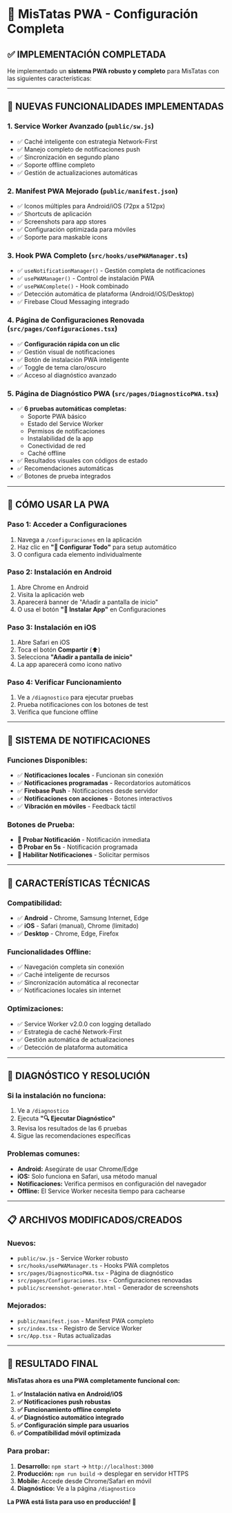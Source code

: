 # 🚀 MisTatas PWA - Configuración Completa

## ✅ **IMPLEMENTACIÓN COMPLETADA**

He implementado un **sistema PWA robusto y completo** para MisTatas con las siguientes características:

---

## 🔧 **NUEVAS FUNCIONALIDADES IMPLEMENTADAS**

### 1. **Service Worker Avanzado** (`public/sw.js`)
- ✅ Caché inteligente con estrategia Network-First
- ✅ Manejo completo de notificaciones push
- ✅ Sincronización en segundo plano
- ✅ Soporte offline completo
- ✅ Gestión de actualizaciones automáticas

### 2. **Manifest PWA Mejorado** (`public/manifest.json`)
- ✅ Iconos múltiples para Android/iOS (72px a 512px)
- ✅ Shortcuts de aplicación
- ✅ Screenshots para app stores
- ✅ Configuración optimizada para móviles
- ✅ Soporte para maskable icons

### 3. **Hook PWA Completo** (`src/hooks/usePWAManager.ts`)
- ✅ `useNotificationManager()` - Gestión completa de notificaciones
- ✅ `usePWAManager()` - Control de instalación PWA
- ✅ `usePWAComplete()` - Hook combinado
- ✅ Detección automática de plataforma (Android/iOS/Desktop)
- ✅ Firebase Cloud Messaging integrado

### 4. **Página de Configuraciones Renovada** (`src/pages/Configuraciones.tsx`)
- ✅ **Configuración rápida con un clic**
- ✅ Gestión visual de notificaciones
- ✅ Botón de instalación PWA inteligente
- ✅ Toggle de tema claro/oscuro
- ✅ Acceso al diagnóstico avanzado

### 5. **Página de Diagnóstico PWA** (`src/pages/DiagnosticoPWA.tsx`)
- ✅ **6 pruebas automáticas completas:**
  - Soporte PWA básico
  - Estado del Service Worker
  - Permisos de notificaciones
  - Instalabilidad de la app
  - Conectividad de red
  - Caché offline
- ✅ Resultados visuales con códigos de estado
- ✅ Recomendaciones automáticas
- ✅ Botones de prueba integrados

---

## 📱 **CÓMO USAR LA PWA**

### **Paso 1: Acceder a Configuraciones**
1. Navega a `/configuraciones` en la aplicación
2. Haz clic en **"🔧 Configurar Todo"** para setup automático
3. O configura cada elemento individualmente

### **Paso 2: Instalación en Android**
1. Abre Chrome en Android
2. Visita la aplicación web
3. Aparecerá banner de "Añadir a pantalla de inicio"
4. O usa el botón **"📱 Instalar App"** en Configuraciones

### **Paso 3: Instalación en iOS**
1. Abre Safari en iOS
2. Toca el botón **Compartir** (⬆️)
3. Selecciona **"Añadir a pantalla de inicio"**
4. La app aparecerá como icono nativo

### **Paso 4: Verificar Funcionamiento**
1. Ve a `/diagnostico` para ejecutar pruebas
2. Prueba notificaciones con los botones de test
3. Verifica que funcione offline

---

## 🔔 **SISTEMA DE NOTIFICACIONES**

### **Funciones Disponibles:**
- ✅ **Notificaciones locales** - Funcionan sin conexión
- ✅ **Notificaciones programadas** - Recordatorios automáticos
- ✅ **Firebase Push** - Notificaciones desde servidor
- ✅ **Notificaciones con acciones** - Botones interactivos
- ✅ **Vibración en móviles** - Feedback táctil

### **Botones de Prueba:**
- **🧪 Probar Notificación** - Notificación inmediata
- **⏰ Probar en 5s** - Notificación programada
- **🔔 Habilitar Notificaciones** - Solicitar permisos

---

## 🎯 **CARACTERÍSTICAS TÉCNICAS**

### **Compatibilidad:**
- ✅ **Android** - Chrome, Samsung Internet, Edge
- ✅ **iOS** - Safari (manual), Chrome (limitado)
- ✅ **Desktop** - Chrome, Edge, Firefox

### **Funcionalidades Offline:**
- ✅ Navegación completa sin conexión
- ✅ Caché inteligente de recursos
- ✅ Sincronización automática al reconectar
- ✅ Notificaciones locales sin internet

### **Optimizaciones:**
- ✅ Service Worker v2.0.0 con logging detallado
- ✅ Estrategia de caché Network-First
- ✅ Gestión automática de actualizaciones
- ✅ Detección de plataforma automática

---

## 🚨 **DIAGNÓSTICO Y RESOLUCIÓN**

### **Si la instalación no funciona:**
1. Ve a `/diagnostico` 
2. Ejecuta **"🔍 Ejecutar Diagnóstico"**
3. Revisa los resultados de las 6 pruebas
4. Sigue las recomendaciones específicas

### **Problemas comunes:**
- **Android:** Asegúrate de usar Chrome/Edge
- **iOS:** Solo funciona en Safari, usa método manual
- **Notificaciones:** Verifica permisos en configuración del navegador
- **Offline:** El Service Worker necesita tiempo para cachearse

---

## 📋 **ARCHIVOS MODIFICADOS/CREADOS**

### **Nuevos:**
- `public/sw.js` - Service Worker robusto
- `src/hooks/usePWAManager.ts` - Hooks PWA completos
- `src/pages/DiagnosticoPWA.tsx` - Página de diagnóstico
- `src/pages/Configuraciones.tsx` - Configuraciones renovadas
- `public/screenshot-generator.html` - Generador de screenshots

### **Mejorados:**
- `public/manifest.json` - Manifest PWA completo
- `src/index.tsx` - Registro de Service Worker
- `src/App.tsx` - Rutas actualizadas

---

## 🎉 **RESULTADO FINAL**

**MisTatas ahora es una PWA completamente funcional con:**

1. **✅ Instalación nativa en Android/iOS**
2. **✅ Notificaciones push robustas**
3. **✅ Funcionamiento offline completo**
4. **✅ Diagnóstico automático integrado**
5. **✅ Configuración simple para usuarios**
6. **✅ Compatibilidad móvil optimizada**

### **Para probar:**
1. **Desarrollo:** `npm start` → `http://localhost:3000`
2. **Producción:** `npm run build` → desplegar en servidor HTTPS
3. **Mobile:** Accede desde Chrome/Safari en móvil
4. **Diagnóstico:** Ve a la página `/diagnostico`

**La PWA está lista para uso en producción! 🚀**

